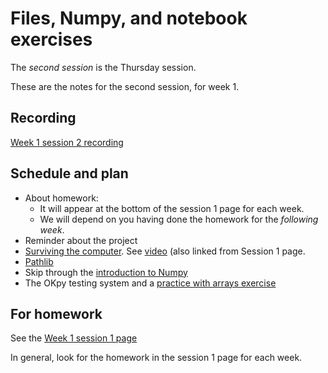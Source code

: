 # Files, Numpy, and notebook exercises

The *second session* is the Thursday session.

These are the notes for the second session, for week 1.

## Recording

[Week 1 session
2 recording](https://numfocus-org.zoom.us/rec/share/KzZxz_u4kOloz-bjfa9xFwEkxmoR_NknZo9un-wjlpuLnGwLnAqApLgRkyx5-jVk.P-Zk3Vcl31LMqkhq)

## Schedule and plan

- About homework:
  - It will appear at the bottom of the session 1 page for each week.
  - We will depend on you having done the homework for the _following week_.
- Reminder about the project
- [Surviving the
  computer](https://textbook.nipraxis.org/surviving_computers.html).  See
  [video](https://player.vimeo.com/video/693542789?h=63ccfc6dfa) (also linked from Session 1 page.
- [Pathlib](https://textbook.nipraxis.org/pathlib.html)
- Skip through the [introduction to
  Numpy](https://textbook.nipraxis.org/numpy_intro.html)
- The OKpy testing system and a [practice with arrays
  exercise](https://mybinder.org/v2/gh/nipraxis/summer-2023/main?urlpath=tree/array_practice/array_practice.ipynb)

## For homework

See the [Week 1 session 1 page](week1_session1.md)

In general, look for the homework in the session 1 page for each week.
